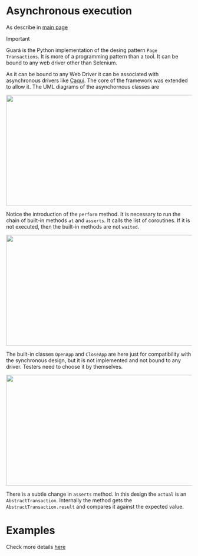 # Asynchronous execution
As describe in [main page](https://github.com/douglasdcm/guara?tab=readme-ov-file#introduction)

> [!IMPORTANT]
> Guará is the Python implementation of the desing pattern `Page Transactions`. It is more of a programming pattern than a tool. It can be bound to any web driver other than Selenium.

As it can be bound to any Web Driver it can be associated with asynchronous drivers like [Caqui](https://github.com/douglasdcm/caqui). The core of the framework was extended to allow it. The UML diagrams of the asynchornous classes are

<p align="center">
    <img src="https://github.com/douglasdcm/guara/blob/main/guara/docs/images/async/uml_application.png?raw=true" width="800" height="300" />
</p>

Notice the introduction of the `perform` method. It is necessary to run the chain of built-in methods `at` and `asserts`. It calls the list of coroutines. If it is not executed, then the built-in methods are not `waited`.

<p align="center">
    <img src="https://github.com/douglasdcm/guara/blob/main/guara/docs/images/async/uml_abstract_transaction.png?raw=true" width="600" height="300" />
</p>

The built-in classes `OpenApp` and `CloseApp` are here just for compatibility with the synchronous design, but it is not implemented and not bound to any driver. Testers need to choose it by themselves.

<p align="center">
    <img src="https://github.com/douglasdcm/guara/blob/main/guara/docs/images/async/uml_iassertion.png?raw=true" width="800" height="300" />
</p>

There is a subtle change in `asserts` method. In this design the `actual` is an `AbstractTransaction`. Internally the method gets the `AbstractTransaction.result` and compares it against the expected value.

# Examples

Check more details [here](https://github.com/douglasdcm/guara/blob/main/examples/web_ui_caqui_async/asynchronouos/test_async.py)